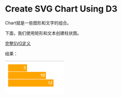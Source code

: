 # Create SVG Chart Using D3

Chart就是一些图形和文字的组合。

下面，我们使用矩形和文本创建柱状图。

[完整SVG定义](../sample_code/d3_demos/chart_bar.html)

结果：

![svg bar](images/2020-03-03-16-47-35.png)
